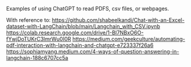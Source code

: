 Examples of using ChatGPT to read PDFS, csv files, or webpages.


With reference to:
https://github.com/shabeelkandi/Chat-with-an-Excel-dataset-with-LangChain/blob/main/Langchain_with_CSV.ipynb
https://colab.research.google.com/drive/1-BI7NBxO6O-fYwjDoTUKrC3lmrWu0I0R
https://medium.com/geekculture/automating-pdf-interaction-with-langchain-and-chatgpt-e723337f26a6
https://sophiamyang.medium.com/4-ways-of-question-answering-in-langchain-188c6707cc5a